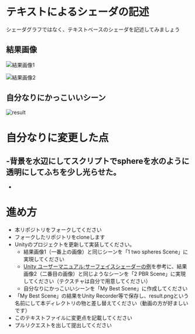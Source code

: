 # テキストによるシェーダの記述
シェーダグラフではなく、テキストベースのシェーダを記述してみましょう

## 結果画像
![結果画像1](result1.png)

![結果画像2](result2.png)

## 自分なりにかっこいいシーン
![result](https://user-images.githubusercontent.com/55951546/141614272-8559897b-f36d-48e3-a9fa-dc14633c0b73.png)

# 自分なりに変更した点
-背景を水辺にしてスクリプトでsphereを水のように透明にしてふちを少し光らせた。
-
-


# 進め方

- 本リポジトリをフォークしてください
- フォークしたリポジトリをcloneします
- Unityのプロジェクトを更新して実装してください。
  - 結果画像1（一番上の画像）と同じシーンを「1 two spheres Scene」に実現してください
  - [Unity ユーザーマニュアル:サーフェイスシェーダーの例](https://docs.unity3d.com/ja/current/Manual/SL-SurfaceShaderExamples.html)を参考に、結果画像2（二番目の画像）と同じようなシーンを「2 PBR Scene」に実現してください（テクスチャは自分で用意してください）
  - 自分なりにかっこいいシーンを「My Best Scene」に作成してください
- 「My Best Scene」の結果をUnity Recorder等で保存し、result.pngという名前にして本ディレクトリの物と差し替えてください（動画の方が好ましいです）
- このテキストファイルに変更点を記載してください
- プルリクエストを出して提出してください
